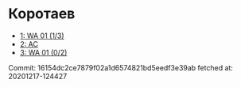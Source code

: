 # Коротаев
- [1: WA 01 (1/3)](1.md)
- [2: AC](2.md)
- [3: WA 01 (0/2)](3.md)

Commit: 16154dc2ce7879f02a1d6574821bd5eedf3e39ab
 fetched at: 20201217-124427
